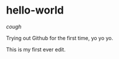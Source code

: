 # hello-world

*cough*

Trying out Github for the first time, yo yo yo.

This is my first ever edit.


